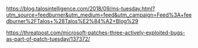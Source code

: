 https://blog.talosintelligence.com/2018/09/ms-tuesday.html?utm_source=feedburner&utm_medium=feed&utm_campaign=Feed%3A+feedburner%2FTalos+%28Talos%E2%84%A2+Blog%29

https://threatpost.com/microsoft-patches-three-actively-exploited-bugs-as-part-of-patch-tuesday/137372/
